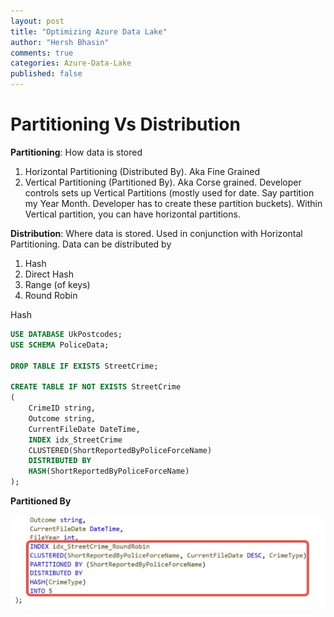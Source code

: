 ```yaml
---
layout: post
title: "Optimizing Azure Data Lake"
author: "Hersh Bhasin"
comments: true
categories: Azure-Data-Lake
published: false
---
```




# Partitioning Vs Distribution

**Partitioning**: How data is stored

1. Horizontal Partitioning (Distributed By). Aka Fine Grained
2. Vertical Partitioning (Partitioned By).  Aka Corse grained. Developer controls sets up Vertical Partitions (mostly used for date. Say partition my Year Month. Developer has to create these partition buckets). Within Vertical partition, you can have horizontal partitions.

**Distribution**: Where data is stored. Used in conjunction with Horizontal Partitioning. Data can be distributed by

1. Hash
2. Direct Hash
3. Range (of keys)
4. Round Robin

Hash

```sql
USE DATABASE UkPostcodes;
USE SCHEMA PoliceData;

DROP TABLE IF EXISTS StreetCrime;

CREATE TABLE IF NOT EXISTS StreetCrime
(
    CrimeID string,
    Outcome string,
    CurrentFileDate DateTime,
    INDEX idx_StreetCrime
    CLUSTERED(ShortReportedByPoliceForceName)
    DISTRIBUTED BY
    HASH(ShortReportedByPoliceForceName)
);
```



**Partitioned By**

![](..\assets\dl1.PNG)